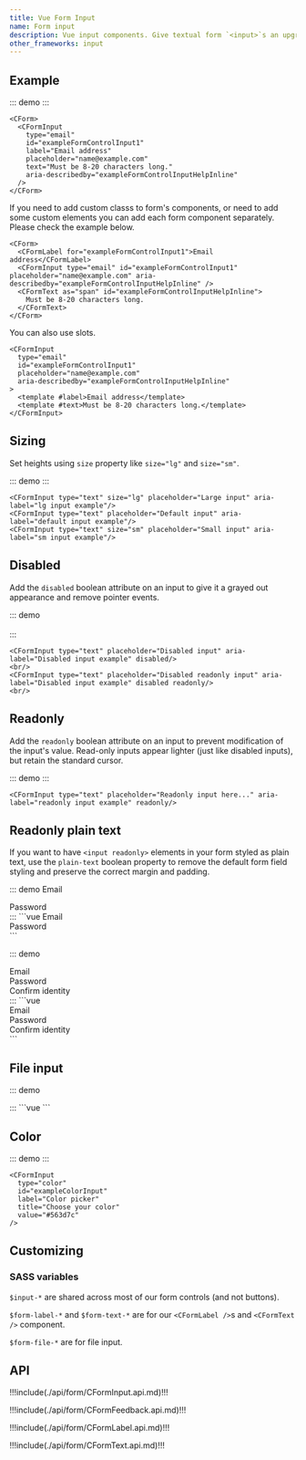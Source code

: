 ```yaml
---
title: Vue Form Input
name: Form input
description: Vue input components. Give textual form `<input>`s an upgrade with custom styles, sizing, focus states, validation, and more.
other_frameworks: input
---
```


## Example

::: demo
<CForm>
  <CFormInput
    type="email"
    id="exampleFormControlInput1"
    label="Email address"
    placeholder="name@example.com"
    text="Must be 8-20 characters long."
    aria-describedby="exampleFormControlInputHelpInline"
  />
</CForm>
:::
```vue
<CForm>
  <CFormInput
    type="email"
    id="exampleFormControlInput1"
    label="Email address"
    placeholder="name@example.com"
    text="Must be 8-20 characters long."
    aria-describedby="exampleFormControlInputHelpInline"
  />
</CForm>
```

If you need to add custom classs to form's components, or need to add some custom elements you can add each form component separately. Please check the example below.

```vue
<CForm>
  <CFormLabel for="exampleFormControlInput1">Email address</CFormLabel>
  <CFormInput type="email" id="exampleFormControlInput1" placeholder="name@example.com" aria-describedby="exampleFormControlInputHelpInline" />
  <CFormText as="span" id="exampleFormControlInputHelpInline">
    Must be 8-20 characters long.
  </CFormText>
</CForm>
```

You can also use slots.

```vue
<CFormInput
  type="email"
  id="exampleFormControlInput1"
  placeholder="name@example.com"
  aria-describedby="exampleFormControlInputHelpInline"
>
  <template #label>Email address</template>
  <template #text>Must be 8-20 characters long.</template>
</CFormInput>
```

## Sizing

Set heights using `size` property like `size="lg"` and `size="sm"`.

::: demo
<CFormInput
  type="text"
  class="mb-3"
  size="lg"
  placeholder="Large input"
  aria-label="lg input example"
/>
<CFormInput
  type="text"
  class="mb-3"
  placeholder="Default input"
  aria-label="default input example"
/>
<CFormInput
  type="text"
  class="mb-3"
  size="sm"
  placeholder="Small input"
  aria-label="sm input example"
/>
:::
```vue
<CFormInput type="text" size="lg" placeholder="Large input" aria-label="lg input example"/>
<CFormInput type="text" placeholder="Default input" aria-label="default input example"/>
<CFormInput type="text" size="sm" placeholder="Small input" aria-label="sm input example"/>
```

## Disabled

Add the `disabled` boolean attribute on an input to give it a grayed out appearance and remove pointer events.

::: demo
<CFormInput type="text" placeholder="Disabled input" aria-label="Disabled input example" disabled/>
<br/>
<CFormInput type="text" placeholder="Disabled readonly input" aria-label="Disabled input example" disabled readonly/>
<br/>
:::
```vue
<CFormInput type="text" placeholder="Disabled input" aria-label="Disabled input example" disabled/>
<br/>
<CFormInput type="text" placeholder="Disabled readonly input" aria-label="Disabled input example" disabled readonly/>
<br/>
```

## Readonly

Add the `readonly` boolean attribute on an input to prevent modification of the input's value. Read-only inputs appear lighter (just like disabled inputs), but retain the standard cursor.

::: demo
<CFormInput type="text" placeholder="Readonly input here..." aria-label="readonly input example" readonly/>
:::
```vue
<CFormInput type="text" placeholder="Readonly input here..." aria-label="readonly input example" readonly/>
```

## Readonly plain text

If you want to have `<input readonly>` elements in your form styled as plain text, use the `plain-text` boolean property to remove the default form field styling and preserve the correct margin and padding.

::: demo
<CRow class="mb-3">
  <CFormLabel for="staticEmail" class="col-sm-2 col-form-label">Email</CFormLabel>
  <div class="col-sm-10">
    <CFormInput type="text" id="staticEmail" value="email@example.com" readonly plain-text/>
  </div>
</CRow>
<CRow class="mb-3">
  <CFormLabel for="inputPassword" class="col-sm-2 col-form-label">Password</CFormLabel>
  <div class="col-sm-10">
    <CFormInput type="password" id="inputPassword"/>
  </div>
</CRow>
:::
```vue
<CRow class="mb-3">
  <CFormLabel for="staticEmail" class="col-sm-2 col-form-label">Email</CFormLabel>
  <div class="col-sm-10">
    <CFormInput type="text" id="staticEmail" value="email@example.com" readonly plain-text/>
  </div>
</CRow>
<CRow class="mb-3">
  <CFormLabel for="inputPassword" class="col-sm-2 col-form-label">Password</CFormLabel>
  <div class="col-sm-10">
    <CFormInput type="password" id="inputPassword"/>
  </div>
</CRow>
```

::: demo
<CForm class="row g-3">
  <div class="col-auto">
    <CFormLabel for="staticEmail2" class="visually-hidden">Email</CFormLabel>
    <CFormInput type="text" id="staticEmail2" value="email@example.com" readonly plain-text/>
  </div>
  <div class="col-auto">
    <CFormLabel for="inputPassword2" class="visually-hidden">Password</CFormLabel>
    <CFormInput type="password" id="inputPassword2" placeholder="Password"/>
  </div>
  <div class="col-auto">
    <CButton type="submit" color="primary" class="mb-3">Confirm identity</CButton>
  </div>
</CForm>
:::
```vue
<CForm class="row g-3">
  <div class="col-auto">
    <CFormLabel for="staticEmail2" class="visually-hidden">Email</CFormLabel>
    <CFormInput type="text" id="staticEmail2" value="email@example.com" readonly plain-text/>
  </div>
  <div class="col-auto">
    <CFormLabel for="inputPassword2" class="visually-hidden">Password</CFormLabel>
    <CFormInput type="password" id="inputPassword2" placeholder="Password"/>
  </div>
  <div class="col-auto">
    <CButton type="submit" color="primary" class="mb-3">Confirm identity</CButton>
  </div>
</CForm>
```

## File input

::: demo
<div class="mb-3">
  <CFormInput type="file" id="formFile" label="Default file input example" />
</div>
<div class="mb-3">
  <CFormInput type="file" id="formFileMultiple" label="Multiple files input example" multiple />
</div>
<div class="mb-3">
  <CFormInput type="file" id="formFileDisabled" label="Disabled file input example" disabled />
</div>
<div class="mb-3">
  <CFormInput type="file" size="sm" id="formFileSm" label="Small file input example" />
</div>
<div>
  <CFormInput type="file" size="lg" id="formFileLg" label="Large file input example" />
</div>
:::
```vue
<CFormInput type="file" id="formFile" label="Default file input example" />
<CFormInput type="file" id="formFileMultiple" label="Multiple files input example" multiple />
<CFormInput type="file" id="formFileDisabled" label="Disabled file input example" disabled />
<CFormInput type="file" size="sm" id="formFileSm" label="Small file input example" />
<CFormInput type="file" size="lg" id="formFileLg" label="Large file input example" />
```

## Color

::: demo
  <CFormInput
    type="color"
    id="exampleColorInput"
    label="Color picker"
    title="Choose your color"
    value="#563d7c"
  />
:::
```vue
<CFormInput
  type="color"
  id="exampleColorInput"
  label="Color picker"
  title="Choose your color"
  value="#563d7c"
/>
```

## Customizing

### SASS variables

`$input-*` are shared across most of our form controls (and not buttons).

<ScssDocs file="_variables.scss" capture="form-input-variables" />

`$form-label-*` and `$form-text-*` are for our `<CFormLabel />`s and `<CFormText />` component.

<ScssDocs file="_variables.scss" capture="form-label-variables" />

<ScssDocs file="_variables.scss" capture="form-text-variables" />

`$form-file-*` are for file input.

<ScssDocs file="_variables.scss" capture="form-file-variables" />

## API

!!!include(./api/form/CFormInput.api.md)!!!

!!!include(./api/form/CFormFeedback.api.md)!!!

!!!include(./api/form/CFormLabel.api.md)!!!

!!!include(./api/form/CFormText.api.md)!!!